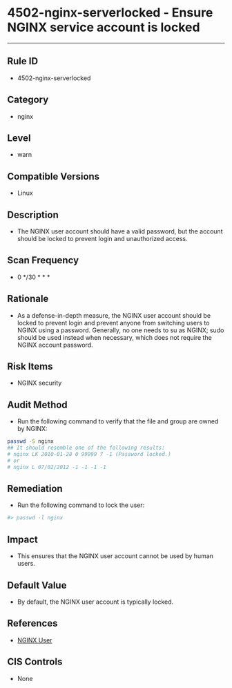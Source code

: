 # 4502-nginx-serverlocked - Ensure NGINX service account is locked
---

## Rule ID

- 4502-nginx-serverlocked


## Category

- nginx


## Level

- warn


## Compatible Versions


- Linux




## Description


- The NGINX user account should have a valid password, but the account should be locked to prevent login and unauthorized access.



## Scan Frequency
- 0 */30 * * *

## Rationale


- As a defense-in-depth measure, the NGINX user account should be locked to prevent login and prevent anyone from switching users to NGINX using a password. Generally, no one needs to su as NGINX; sudo should be used instead when necessary, which does not require the NGINX account password.



## Risk Items


- NGINX security



## Audit Method
- Run the following command to verify that the file and group are owned by NGINX:

```bash
passwd -S nginx
## It should resemble one of the following results:
# nginx LK 2010-01-28 0 99999 7 -1 (Password locked.)
# or
# nginx L 07/02/2012 -1 -1 -1 -1
```



## Remediation
- Run the following command to lock the user:
```bash
#> passwd -l nginx
```



## Impact


- This ensures that the NGINX user account cannot be used by human users.




## Default Value


- By default, the NGINX user account is typically locked.




## References


- [NGINX User](http://nginx.org/en/docs/ngx_core_module.html#user)



## CIS Controls


- None